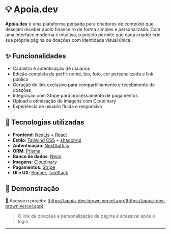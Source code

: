 # 💡 Apoia.dev

**Apoia.dev** é uma plataforma pensada para criadores de conteúdo que desejam receber apoio financeiro de forma simples e personalizada. Com uma interface moderna e intuitiva, o projeto permite que cada criador crie sua própria página de doações com identidade visual única.

## ✨ Funcionalidades

- Cadastro e autenticação de usuários
- Edição completa de perfil: nome, bio, foto, cor personalizada e link público
- Geração de link exclusivo para compartilhamento e recebimento de doações
- Integração com Stripe para processamento de pagamentos
- Upload e otimização de imagens com Cloudinary
- Experiência de usuário fluida e responsiva

## 🧪 Tecnologias utilizadas

- **Frontend**: [Next.js](https://nextjs.org/) + [React](https://react.dev/)
- **Estilo**: [Tailwind CSS](https://tailwindcss.com/) + [shadcn/ui](https://ui.shadcn.com/)
- **Autenticação**: [NextAuth.js](https://next-auth.js.org/)
- **ORM**: [Prisma](https://www.prisma.io/)
- **Banco de dados**: [Neon](https://neon.tech/)
- **Imagens**: [Cloudinary](https://cloudinary.com/)
- **Pagamentos**: [Stripe](https://stripe.com/)
- **UI e UX**: [Sonner](https://sonner.emilkowal.ski/), [TanStack](https://tanstack.com/)

## 🚀 Demonstração

🔗 Acesse o projeto: [https://apoia-dev-brown.vercel.app](https://apoia-dev-brown.vercel.app)

> O link de doações e personalização da página é acessível após o login.

---

